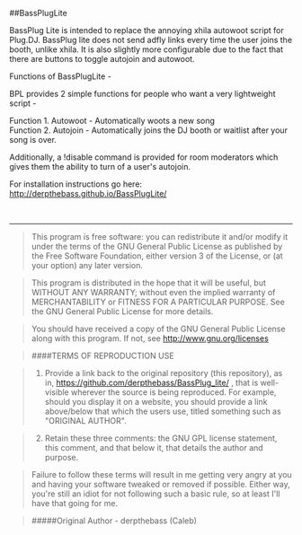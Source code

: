 ##BassPlugLite

BassPlug Lite is intended to replace the annoying xhila autowoot script for Plug.DJ. BassPlug lite does not send adfly
links every time the user joins the booth, unlike xhila. It is also slightly more configurable due to the fact that 
there are buttons to toggle autojoin and autowoot.

Functions of BassPlugLite -

BPL provides 2 simple functions for people who want a very lightweight script -

Function 1. Autowoot - Automatically woots a new song<br>
Function 2. Autojoin - Automatically joins the DJ booth or waitlist after your song is over.

Additionally, a !disable command is provided for room moderators which gives them the ability to turn of a user's autojoin.

For installation instructions go here: http://derpthebass.github.io/BassPlugLite/







<br>

----


>This program is free software: you can redistribute it and/or modify
>it under the terms of the GNU General Public License as published by
>the Free Software Foundation, either version 3 of the License, or
>(at your option) any later version.

>This program is distributed in the hope that it will be useful,
>but WITHOUT ANY WARRANTY; without even the implied warranty of
>MERCHANTABILITY or FITNESS FOR A PARTICULAR PURPOSE.  See the
>GNU General Public License for more details.

>You should have received a copy of the GNU General Public License
>along with this program.  If not, see http://www.gnu.org/licenses



>####TERMS OF REPRODUCTION USE

>1. Provide a link back to the original repository (this repository), as
>in, https://github.com/derpthebass/BassPlug_lite/ , that is well-visible
>wherever the source is being reproduced.  For example, should you
>display it on a website, you should provide a link above/below that
>which the users use, titled something such as "ORIGINAL AUTHOR".

>2. Retain these three comments:  the GNU GPL license statement, this comment,
>and that below it, that details the author and purpose.

>Failure to follow these terms will result in me getting very angry at you
>and having your software tweaked or removed if possible.  Either way, you're
>still an idiot for not following such a basic rule, so at least I'll have
>that going for me.
 
>#####Original Author -
>derpthebass (Caleb)





